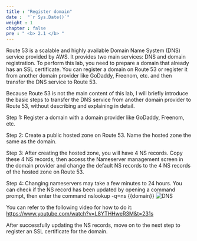 ```yaml
---
title : "Register domain"
date :  "`r Sys.Date()`" 
weight : 1 
chapter : false
pre : " <b> 2.1 </b> "
---
```

Route 53 is a scalable and highly available Domain Name System (DNS) service provided by AWS. It provides two main services: DNS and domain registration. To perform this lab, you need to prepare a domain that already has an SSL certificate. You can register a domain on Route 53 or register it from another domain provider like GoDaddy, Freenom, etc. and then transfer the DNS service to Route 53.

Because Route 53 is not the main content of this lab, I will briefly introduce the basic steps to transfer the DNS service from another domain provider to Route 53, without describing and explaining in detail.

Step 1: Register a domain with a domain provider like GoDaddy, Freenom, etc.

Step 2: Create a public hosted zone on Route 53. Name the hosted zone the same as the domain.

Step 3: After creating the hosted zone, you will have 4 NS records. Copy these 4 NS records, then access the Nameserver management screen in the domain provider and change the default NS records to the 4 NS records of the hosted zone on Route 53.

Step 4: Changing nameservers may take a few minutes to 24 hours. You can check if the NS record has been updated by opening a command prompt, then enter the command nslookup -q=ns {{domain}}
![DNS](/images/2.prerequisite/031-nslookup.png)

You can refer to the following video for how to do it: https://www.youtube.com/watch?v=L8YTHHweR3M&t=231s

After successfully updating the NS records, move on to the next step to register an SSL certificate for the domain.

